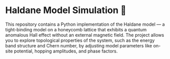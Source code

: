# Haldane Model Simulation 🧠

This repository contains a Python implementation of the Haldane model — a tight-binding model on a honeycomb lattice that exhibits a quantum anomalous Hall effect without an external magnetic field.
The project allows you to explore topological properties of the system, such as the energy band structure and Chern number, by adjusting model parameters like on-site potential, hopping amplitudes, and phase factors.
